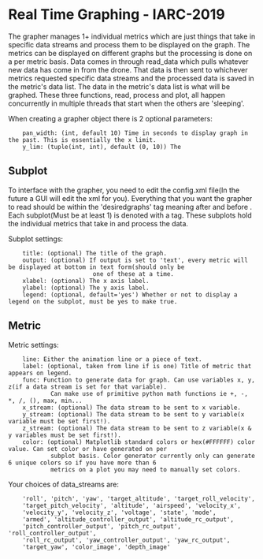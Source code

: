 # Real Time Graphing - IARC-2019
The grapher manages 1+ individual metrics which are just things that take in specific data streams and process them to
be displayed on the graph. The metrics can be displayed on different graphs but the processing is done on a per metric
basis. Data comes in through read_data which pulls whatever new data has come in from the drone. That data is then sent
to whichever metrics requested specific data streams and the processed data is saved in the metric's data list. The data
in the metric's data list is what will be graphed. These three functions, read, process and plot, all happen
concurrently in multiple threads that start when the others are 'sleeping'.

When creating a grapher object there is 2 optional parameters:
```
    pan_width: (int, default 10) Time in seconds to display graph in the past. This is essentially the x limit.
    y_lim: (tuple(int, int), default (0, 10)) The
```

## Subplot
To interface with the grapher, you need to edit the config.xml file(In the future a GUI will edit the xml for you).
Everything that you want the grapher to read should be within the 'desiredgraphs' tag meaning after <desiredgraphs> and
before </desiredgraphs>. Each subplot(Must be at least 1) is denoted with a <graph> tag. These subplots hold the
individual metrics that take in and process the data.

Subplot settings:
```
    title: (optional) The title of the graph.
    output: (optional) If output is set to 'text', every metric will be displayed at bottom in text form(should only be
                        one of these at a time.
    xlabel: (optional) The x axis label.
    ylabel: (optional) The y axis label.
    legend: (optional, default='yes') Whether or not to display a legend on the subplot, must be yes to make true.

```


## Metric
Metric settings:

```
    line: Either the animation line or a piece of text.
    label: (optional, taken from line if is one) Title of metric that appears on legend.
    func: Function to generate data for graph. Can use variables x, y, z(if a data stream is set for that variable).
            Can make use of primitive python math functions ie +, -, *, /, (), max, min...
    x_stream: (optional) The data stream to be sent to x variable.
    y_stream: (optional) The data stream to be sent to y variable(x variable must be set first!).
    z_stream: (optional) The data stream to be sent to z variable(x & y variables must be set first!).
    color: (optional) Matplotlib standard colors or hex(#FFFFFF) color value. Can set color or have generated on per
            subplot basis. Color generator currently only can generate 6 unique colors so if you have more than 6
            metrics on a plot you may need to manually set colors.
```

Your choices of data_streams are:
```
    'roll', 'pitch', 'yaw', 'target_altitude', 'target_roll_velocity',
    'target_pitch_velocity', 'altitude', 'airspeed', 'velocity_x', 
    'velocity_y', 'velocity_z', 'voltage', 'state', 'mode',
    'armed', 'altitude_controller_output', 'altitude_rc_output', 
    'pitch_controller_output', 'pitch_rc_output', 'roll_controller_output', 
    'roll_rc_output', 'yaw_controller_output', 'yaw_rc_output', 
    'target_yaw', 'color_image', 'depth_image'
```